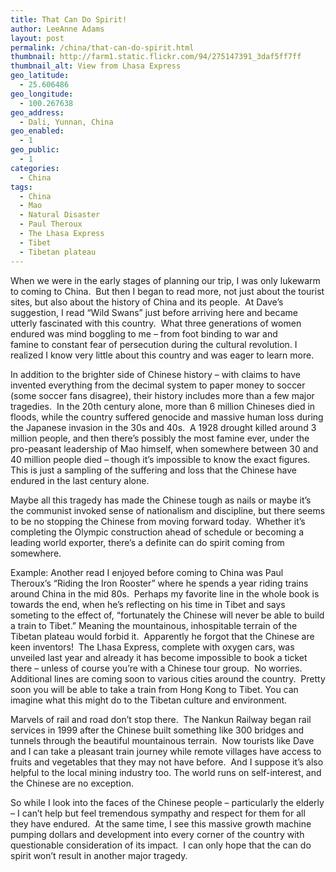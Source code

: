 ```yaml
---
title: That Can Do Spirit!
author: LeeAnne Adams
layout: post
permalink: /china/that-can-do-spirit.html
thumbnail: http://farm1.static.flickr.com/94/275147391_3daf5ff7ff
thumbnail_alt: View from Lhasa Express
geo_latitude:
  - 25.606486
geo_longitude:
  - 100.267638
geo_address:
  - Dali, Yunnan, China
geo_enabled:
  - 1
geo_public:
  - 1
categories:
  - China
tags:
  - China
  - Mao
  - Natural Disaster
  - Paul Theroux
  - The Lhasa Express
  - Tibet
  - Tibetan plateau
---
```

When we were in the early stages of planning our trip, I was only lukewarm to coming to China.  But then I began to read more, not just about the tourist sites, but also about the history of China and its people.  At Dave&#8217;s suggestion, I read &#8220;Wild Swans&#8221; just before arriving here and became utterly fascinated with this country.  What three generations of women endured was mind boggling to me &#8211; from foot binding to war and famine to constant fear of persecution during the cultural revolution. I realized I know very little about this country and was eager to learn more.

In addition to the brighter side of Chinese history &#8211; with claims to have invented everything from the decimal system to paper money to soccer (some soccer fans disagree), their history includes more than a few major tragedies.  In the 20th century alone, more than 6 million Chineses died in floods, while the country suffered genocide and massive human loss during the Japanese invasion in the 30s and 40s.  A 1928 drought killed around 3 million people, and then there&#8217;s possibly the most famine ever, under the pro-peasant leadership of Mao himself, when somewhere between 30 and 40 million people died &#8211; though it&#8217;s impossible to know the exact figures.  This is just a sampling of the suffering and loss that the Chinese have endured in the last century alone. 

Maybe all this tragedy has made the Chinese tough as nails or maybe it&#8217;s the communist invoked sense of nationalism and discipline, but there seems to be no stopping the Chinese from moving forward today.  Whether it&#8217;s completing the Olympic construction ahead of schedule or becoming a leading world exporter, there&#8217;s a definite can do spirit coming from somewhere.

Example: Another read I enjoyed before coming to China was Paul Theroux&#8217;s &#8220;Riding the Iron Rooster&#8221; where he spends a year riding trains around China in the mid 80s.  Perhaps my favorite line in the whole book is towards the end, when he&#8217;s reflecting on his time in Tibet and says someting to the effect of, &#8220;fortunately the Chinese will never be able to build a train to Tibet.&#8221; Meaning the mountainous, inhospitable terrain of the Tibetan plateau would forbid it.  Apparently he forgot that the Chinese are keen inventors!  The Lhasa Express, complete with oxygen cars, was unveiled last year and already it has become impossible to book a ticket there &#8211; unless of course you&#8217;re with a Chinese tour group.  No worries. Additional lines are coming soon to various cities around the country.  Pretty soon you will be able to take a train from Hong Kong to Tibet. You can imagine what this might do to the Tibetan culture and environment. 

Marvels of rail and road don&#8217;t stop there.  The Nankun Railway began rail services in 1999 after the Chinese built something like 300 bridges and tunnels through the beautiful mountainous terrain.  Now tourists like Dave and I can take a pleasant train journey while remote villages have access to fruits and vegetables that they may not have before.  And I suppose it&#8217;s also helpful to the local mining industry too. The world runs on self-interest, and the Chinese are no exception. 

So while I look into the faces of the Chinese people &#8211; particularly the elderly &#8211; I can&#8217;t help but feel tremendous sympathy and respect for them for all they have endured.  At the same time, I see this massive growth machine pumping dollars and development into every corner of the country with questionable consideration of its impact.  I can only hope that the can do spirit won&#8217;t result in another major tragedy.